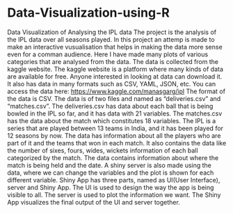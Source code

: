 # Data-Visualization-using-R

Data Visualization of Analysing the IPL data
The project is the analysis of the IPL data over all seasons played. In this project an attemp is made to
make an interactive vusualisation that helps in making the data more sense even for a comman audience.
Here I have made many plots of various categories that are analysed from the data. The data is collected
from the kaggle website. The kaggle website is a platform where many kinds of data are available for free.
Anyone interested in looking at data can download it. It also has data in many formats such as CSV, YAML,
JSON, etc. You can access the data here: https://www.kaggle.com/manasgarg/ipl
The format of the data is CSV. The data is of two files and named as “deliveries.csv” and “matches.csv”.
The deliveries.csv has data about each ball that is being bowled in the IPL so far, and it has data with 21
variables. The matches.csv has the data about the match which constitutes 18 variables. The IPL is a series
that are played between 13 teams in India, and it has been played for 12 seasons by now. The data has
information about all the players who are part of it and the teams that won in each match. It also contains
the data like the number of sixes, fours, wides, wickets information of each ball categorized by the match.
The data contains information about where the match is being held and the date.
A shiny server is also made using the data, where we can change the variables and the plot is shown for each
different variable. Shiny App has three parts, named as UI(User Interface), server and Shiny App. The UI is
used to design the way the app is being visible to all. The server is used to plot the information we want.
The Shiny App visualizes the final output of the UI and server together.
